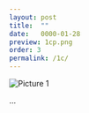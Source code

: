 ```yaml
---
layout: post
title:  ""
date:   0000-01-28
preview: 1cp.png
order: 3
permalink: /1c/
---
```


![Picture 1]({{site.baseurl}}/images/1c.png?auto=yes)

...
